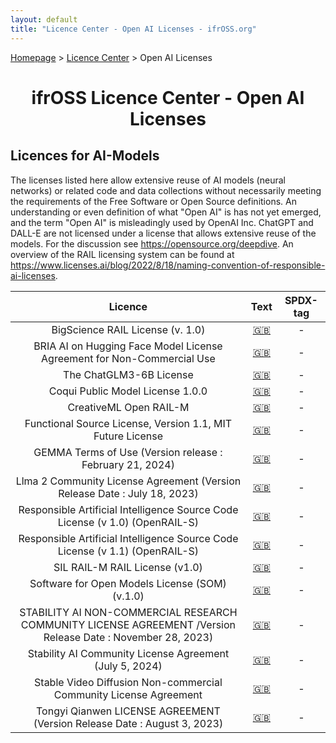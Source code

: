 ```yaml
---
layout: default
title: "Licence Center - Open AI Licenses - ifrOSS.org"
---
```


<!---

Neue licenses can be added using the following template:

| Licence name | [🇬🇧](link) | SPDX-Tag |

Emojis for the links can be copied from https://emojipedia.org

--->

<p><a href="/ifrOSS/index_en.html">Homepage</a> > <a href="/ifrOSS/Pages/licence_center/en">Licence Center</a> > Open AI Licenses<br></p>

<h1 style="text-align: center;">ifrOSS Licence Center - Open AI Licenses</h1>

## Licences for AI-Models

The licenses listed here allow extensive reuse of AI models (neural networks) or related code and data collections without necessarily meeting the requirements of the Free Software or Open Source definitions. An understanding or even definition of what "Open AI" is has not yet emerged, and the term "Open AI" is misleadingly used by OpenAI Inc. ChatGPT and DALL-E are not licensed under a license that allows extensive reuse of the models. For the discussion see https://opensource.org/deepdive. An overview of the RAIL licensing system can be found at https://www.licenses.ai/blog/2022/8/18/naming-convention-of-responsible-ai-licenses.

| Licence | Text | SPDX-tag |
|:---:|:---:|:---:|
| BigScience RAIL License (v. 1.0) | [🇬🇧](https://huggingface.co/spaces/bigscience/license) | - |
| BRIA AI on Hugging Face Model License Agreement for Non-Commercial Use | [🇬🇧](https://bria.ai/bria-huggingface-model-license-agreement/) | - |
| The ChatGLM3-6B License | [🇬🇧](https://huggingface.co/THUDM/chatglm3-6b/blob/main/MODEL_LICENSE) | - |
| Coqui Public Model License 1.0.0 | [🇬🇧](https://huggingface.co/coqui/XTTS-v2/blob/main/LICENSE.txt) | - |
| CreativeML Open RAIL-M | [🇬🇧](https://huggingface.co/spaces/CompVis/stable-diffusion-license) | - |
| Functional Source License, Version 1.1, MIT Future License | [🇬🇧](https://github.com/Pythagora-io/gpt-pilot/blob/main/LICENSE) | - |
| GEMMA Terms of Use (Version release : February 21, 2024) | [🇬🇧](https://ai.google.dev/gemma/terms ) | - |
| Llma 2 Community License Agreement (Version Release Date : July 18, 2023) | [🇬🇧](https://github.com/facebookresearch/llama/blob/v2/LICENSE) | - |
| Responsible Artificial Intelligence Source Code License (v 1.0) (OpenRAIL-S) | [🇬🇧](https://www.licenses.ai/source-code-license-v1 ) | - |
| Responsible Artificial Intelligence Source Code License (v 1.1) (OpenRAIL-S) | [🇬🇧](https://www.licenses.ai/source-code-license) | - |
| SIL RAIL-M RAIL License (v1.0) | [🇬🇧](https://huggingface.co/spaces/sil-ai/model-license) | - |
| Software for Open Models License (SOM) (v.1.0) | [🇬🇧](https://github.com/nomic-ai/gpt4all/blob/main/LICENSE_SOM.txt) | - |
| STABILITY AI NON-COMMERCIAL RESEARCH COMMUNITY LICENSE AGREEMENT /Version Release Date : November 28, 2023) | [🇬🇧](https://web.archive.org/web/20240630153933/https://huggingface.co/stabilityai/sdxl-turbo/blob/main/LICENSE.TXT) | - |
| Stability AI Community License Agreement (July 5, 2024) | [🇬🇧](https://stability.ai/community-license-agreement) | - |
| Stable Video Diffusion Non-commercial Community License Agreement | [🇬🇧](https://huggingface.co/stabilityai/stable-video-diffusion-img2vid-xt/blob/main/LICENSE) | - |
| Tongyi Qianwen LICENSE AGREEMENT (Version Release Date : August 3, 2023) | [🇬🇧](https://huggingface.co/Qwen/Qwen1.5-72B/blob/main/LICENSE) | - |
